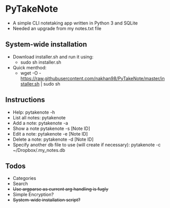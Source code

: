 # PyTakeNote #
- A simple CLI notetaking app written in Python 3 and SQLite
- Needed an upgrade from my notes.txt file

## System-wide installation
- Download installer.sh and run it using:
    - sudo sh installer.sh
- Quick menthod:
    - wget -O - https://raw.githubusercontent.com/nakhan98/PyTakeNote/master/installer.sh | sudo sh

## Instructions
- Help:
    pytakenote -h
- List all notes:
    pytakenote
- Add a note:
    pytakenote -a 
- Show a note
    pytakenote -s [Note ID]
- Edit a note:
    pytakenote -e [Note ID]
- Delete a note:
    pytakenote -d [Note ID]
- Specify another db file to use (will create if necessary):
    pytakenote -c ~/Dropbox/.my_notes.db

## Todos
- Categories
- Search
- <del>Use argparse as current arg handling is fugly</del>
- Simple Encryption?
- <del>System-wide installation script?</del>
